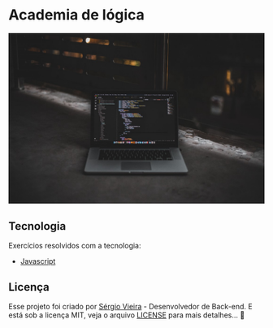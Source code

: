 # Academia de lógica 

<p align="center">
  <img alt="Preview" src="./.github/preview.jpeg">
</p>

## Tecnologia

Exercícios resolvidos com a tecnologia:

- [Javascript](https://www.w3schools.com/js/)

## Licença

Esse projeto foi criado por [Sérgio Vieira](https://www.linkedin.com/in/sergiovieirawebb/) - Desenvolvedor de Back-end. E está sob a licença MIT, veja o arquivo [LICENSE](./LICENSE.md) para mais detalhes... :rocket:
